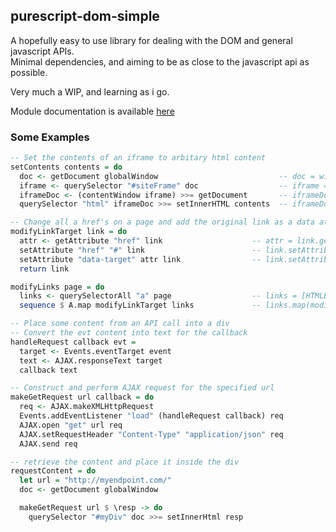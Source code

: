 ## purescript-dom-simple

A hopefully easy to use library for dealing with the DOM and general javascript APIs.  
Minimal dependencies, and aiming to be as close to the javascript api as possible.  

Very much a WIP, and learning as i go.

Module documentation is available [here](API.md)


### Some Examples


```haskell
-- Set the contents of an iframe to arbitary html content
setContents contents = do
  doc <- getDocument globalWindow                           -- doc = window.document
  iframe <- querySelector "#siteFrame" doc                  -- iframe = doc.querySelector("#siteFrame")
  iframeDoc <- (contentWindow iframe) >>= getDocument       -- iframeDoc = iframe.contentWindow.document
  querySelector "html" iframeDoc >>= setInnerHTML contents  -- iframeDoc.querySelector("html").innerHTML = contents
```


```haskell
-- Change all a href's on a page and add the original link as a data attribute
modifyLinkTarget link = do
  attr <- getAttribute "href" link                    -- attr = link.getAttribute("href")
  setAttribute "href" "#" link                        -- link.setAttribute("href", "#")
  setAttribute "data-target" attr link                -- link.setAttribute("data-target", attr)
  return link

modifyLinks page = do
  links <- querySelectorAll "a" page                  -- links = [HTMLElement]
  sequence $ A.map modifyLinkTarget links             -- links.map(modifyLinkTarget)
```


```haskell
-- Place some content from an API call into a div
-- Convert the evt content into text for the callback
handleRequest callback evt =
  target <- Events.eventTarget event
  text <- AJAX.responseText target
  callback text

-- Construct and perform AJAX request for the specified url
makeGetRequest url callback = do
  req <- AJAX.makeXMLHttpRequest
  Events.addEventListener "load" (handleRequest callback) req
  AJAX.open "get" url req
  AJAX.setRequestHeader "Content-Type" "application/json" req
  AJAX.send req

-- retrieve the content and place it inside the div
requestContent = do
  let url = "http://myendpoint.com/"
  doc <- getDocument globalWindow

  makeGetRequest url $ \resp -> do
    querySelector "#myDiv" doc >>= setInnerHtml resp
```
